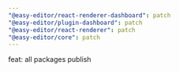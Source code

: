 ```yaml
---
"@easy-editor/react-renderer-dashboard": patch
"@easy-editor/plugin-dashboard": patch
"@easy-editor/react-renderer": patch
"@easy-editor/core": patch
---
```


feat: all packages publish

